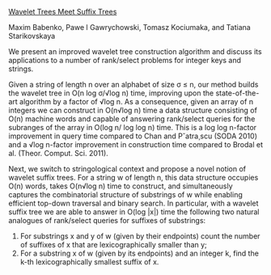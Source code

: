 <a href="http://arxiv.org/pdf/1408.6182v3.pdf">Wavelet Trees Meet Suffix Trees</a>

Maxim Babenko, Pawe l Gawrychowski, Tomasz Kociumaka, and Tatiana Starikovskaya

We present an improved wavelet tree construction algorithm and discuss its applications to a number of rank/select problems for integer keys and strings.

Given a string of length n over an alphabet of size σ ≤ n, our method builds the wavelet tree in O(n log σ/√log n) time, improving upon the state-of-the-art algorithm by a factor of √log n. As a consequence, given an array of n integers we can construct in O(n√log n) time a data structure consisting of O(n) machine words and capable of answering rank/select queries for the subranges of the array in O(log n/ log log n) time. This is a log log n-factor improvement in query time compared to Chan and P˘atra¸scu (SODA 2010) and a √log n-factor improvement in construction time compared to Brodal et al. (Theor. Comput. Sci. 2011).

Next, we switch to stringological context and propose a novel notion of wavelet suffix trees. For a string w of length n, this data structure occupies O(n) words, takes O(n√log n) time to construct, and simultaneously captures the combinatorial structure of substrings of w while enabling efficient top-down traversal and binary search. In particular, with a wavelet suffix tree we are able to answer in O(log |x|) time the following two natural analogues of rank/select queries for suffixes of substrings:

1) For substrings x and y of w (given by their endpoints) count the number of suffixes of x that are lexicographically smaller than y;
2) For a substring x of w (given by its endpoints) and an integer k, find the k-th lexicographically smallest suffix of x.
